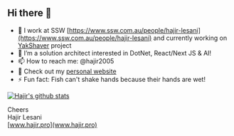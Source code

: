 ## Hi there 👋

- 🔭 I work at SSW [https://www.ssw.com.au/people/hajir-lesani](https://www.ssw.com.au/people/hajir-lesani) and currently working on [YakShaver](https://yakshaver.ai/) project
- 🌱 I’m a solution architect interested in DotNet, React/Next JS & AI!
- 📫 How to reach me: @hajir2005
- 🌅 Check out my [personal website](https://hajir.pro)
- ⚡ Fun fact: Fish can't shake hands because their hands are wet!

[![Hajir's github stats](https://github-readme-stats.vercel.app/api?username=hajir2005&amp;theme=outrun)](https://github.com/hajir2005/github-readme-stats)

Cheers  
Hajir Lesani  
[www.hajir.pro](www.hajir.pro)
